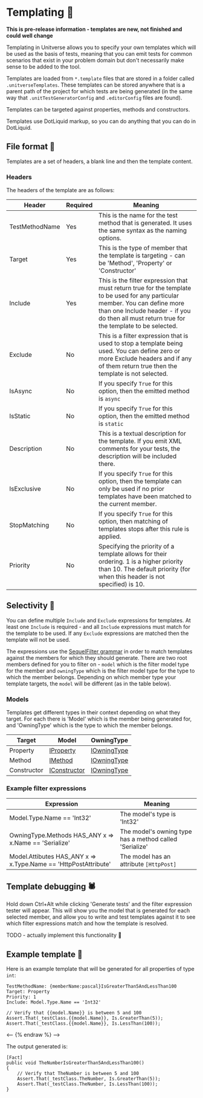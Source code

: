 # Templating 📐

**This is pre-release information - templates are new, not finished and could well change**

Templating in Unitverse allows you to specify your own templates which will be used as the basis of tests, meaning that you can emit tests for common scenarios that exist in your problem domain but don't necessarily make sense to be added to the tool.

Templates are loaded from `*.template` files that are stored in a folder called `.unitverseTemplates`. These templates can be stored anywhere that is a parent path of the project for which tests are being generated (in the same way that `.unitTestGeneratorConfig` and `.editorConfig` files are found).

Templates can be targeted against properties, methods and constructors.

Templates use DotLiquid markup, so you can do anything that you can do in DotLiquid.

## File format 💾

Templates are a set of headers, a blank line and then the template content.

### Headers

The headers of the template are as follows:

| Header | Required | Meaning |
| - | - | - |
| TestMethodName | Yes | This is the name for the test method that is generated. It uses the same syntax as the naming options. |
| Target | Yes | This is the type of member that the template is targeting - can be 'Method', 'Property' or 'Constructor' |
| Include | Yes | This is the filter expression that must return true for the template to be used for any particular member. You can define more than one Include header - if you do then all must return true for the template to be selected. |
| Exclude | No | This is a filter expression that is used to stop a template being used. You can define zero or more Exclude headers and if any of them return true then the template is not selected. |
| IsAsync | No | If you specify `True` for this option, then the emitted method is `async` |
| IsStatic | No | If you specify `True` for this option, then the emitted method is `static` |
| Description | No | This is a textual description for the template. If you emit XML comments for your tests, the description will be included there. |
| IsExclusive | No | If you specify `True` for this option, then the template can only be used if no prior templates have been matched to the current member. |
| StopMatching | No | If you specify `True` for this option, then matching of templates stops after this rule is applied. |
| Priority | No | Specifying the priority of a template allows for their ordering. 1 is a higher priority than 10. The default priority (for when this header is not specified) is 10. |

## Selectivity 🏅

You can define multiple `Include` and `Exclude` expressions for templates. At least one `Include` is required - and all `Include` expressions must match for the template to be used. If any `Exclude` expressions are matched then the template will not be used.

The expressions use the [SequelFilter grammar](https://mattwhitfield.github.io/SequelFilter/grammar.html) in order to match templates against the members for which they should generate. There are two root members defined for you to filter on - `model` which is the filter model type for the member and `owningType` which is the filter model type for the type to which the member belongs. Depending on which member type your template targets, the `model` will be different (as in the table below).

### Models

Templates get different types in their context depending on what they target. For each there is 'Model' which is the member being generated for, and 'OwningType' which is the type to which the member belongs.

| Target | Model | OwningType |
| - | - | - |
| Property | [IProperty](https://github.com/mattwhitfield/Unitverse/blob/master/src/Unitverse.Core/Templating/Model/IProperty.cs) | [IOwningType](https://github.com/mattwhitfield/Unitverse/blob/master/src/Unitverse.Core/Templating/Model/IOwningType.cs) |
| Method | [IMethod](https://github.com/mattwhitfield/Unitverse/blob/master/src/Unitverse.Core/Templating/Model/IMethod.cs) | [IOwningType](https://github.com/mattwhitfield/Unitverse/blob/master/src/Unitverse.Core/Templating/Model/IOwningType.cs) |
| Constructor | [IConstructor](https://github.com/mattwhitfield/Unitverse/blob/master/src/Unitverse.Core/Templating/Model/IConstructor.cs) | [IOwningType](https://github.com/mattwhitfield/Unitverse/blob/master/src/Unitverse.Core/Templating/Model/IOwningType.cs) |

### Example filter expressions

| Expression | Meaning |
| - | - |
| Model.Type.Name == 'Int32' | The model's type is 'Int32' |
| OwningType.Methods HAS_ANY x => x.Name == 'Serialize' | The model's owning type has a method called 'Serialize' |
| Model.Attibutes HAS_ANY x => x.Type.Name == 'HttpPostAttribute' | The model has an attribute `[HttpPost]` |

## Template debugging 🕷

Hold down Ctrl+Alt while clicking 'Generate tests' and the filter expression tester will appear. This will show you the model that is generated for each selected member, and allow you to write and test templates against it to see which filter expressions match and how the template is resolved.

TODO - actually implement this functionality 🤣

## Example template 👀

Here is an example template that will be generated for all properties of type `int`:

<!-- {% raw %} -->
```
TestMethodName: {memberName:pascal}IsGreaterThan5AndLessThan100
Target: Property
Priority: 1
Include: Model.Type.Name == 'Int32'

// Verify that {{model.Name}} is between 5 and 100
Assert.That(_testClass.{{model.Name}}, Is.GreaterThan(5));
Assert.That(_testClass.{{model.Name}}, Is.LessThan(100));
```
<-- {% endraw %} -->

The output generated is:

```
[Fact]
public void TheNumberIsGreaterThan5AndLessThan100()
{
    // Verify that TheNumber is between 5 and 100
    Assert.That(_testClass.TheNumber, Is.GreaterThan(5));
    Assert.That(_testClass.TheNumber, Is.LessThan(100));
}
```

